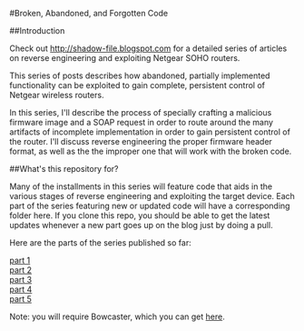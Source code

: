 #Broken, Abandoned, and Forgotten Code

##Introduction

Check out http://shadow-file.blogspot.com for a  detailed series of articles on reverse engineering and exploiting Netgear SOHO routers.

This series of posts describes how abandoned, partially implemented functionality can be exploited to gain complete, persistent control of Netgear wireless routers.

In this series, I'll describe the process of specially crafting a malicious firmware image and a SOAP request in order to route around the many artifacts of incomplete implementation in order to gain persistent control of the router. I'll discuss reverse engineering the proper firmware header format, as well as the the improper one that will work with the broken code.


##What's this repository for?

Many of the installments in this series will feature code that aids in the various stages of reverse engineering and exploiting the target device. Each part of the series featuring new or updated code will have a corresponding folder here. If you clone this repo, you should be able to get the latest updates whenever a new part goes up on the blog just by doing a pull.

Here are the parts of the series published so far:

[part 1](http://shadow-file.blogspot.com/2015/04/abandoned-part-01.html)  
[part 2](http://shadow-file.blogspot.com/2015/04/abandoned-part-02.html)  
[part 3](http://shadow-file.blogspot.com/2015/05/abandoned-part-03.html)  
[part 4](http://shadow-file.blogspot.com/2015/05/abandoned-part-04.html)  
[part 5](http://shadow-file.blogspot.com/2015/05/abandoned-part-05.html)  

Note: you will require Bowcaster, which you can get [here](https://github.com/zcutlip/bowcaster).

